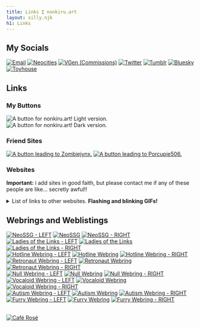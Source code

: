 ```yaml
---
title: Links ⁑ nonkiru.art
layout: silly.njk
h1: Links
---
```

<div class="flex">

<div class="linksbox">

## My Socials

<img src="/assets/website/chibi.png" alt="" style="max-width:100%">
<br>
<div class="socials"><a href="mailto:nonkiru@gmail.com" class="imgbutton"><img src="/assets/website/buttons/email.png" alt="Email"></a>
<a href="https://neocities.org/site/nonkiru" class="imgbutton"><img src="/assets/website/buttons/neocities.png" alt="Neocities"></a>
<a href="https://vgen.co/nonkiru" class="imgbutton"><img src="/assets/website/buttons/vgen.png" alt="VGen (Commissions)"></a>
<a href="https://twitter.com/nonkiru_" class="imgbutton"><img src="/assets/website/buttons/twitter.png" alt="Twitter"></a>
<a href="https://nonkiru.tumblr.com/" class="imgbutton"><img src="/assets/website/buttons/tumblr.png" alt="Tumblr"></a>
<a href="https://bsky.app/profile/nonkiru.art" class="imgbutton"><img src="/assets/website/buttons/bluesky.png" alt="Bluesky"></a>
<a href="https://toyhou.se/nonkiru" class="imgbutton"><img src="/assets/website/buttons/toyhouse.png" alt="Toyhouse"></a>
</div>

</div>

<div class="linksbox">

## Links
### My Buttons
<img src="/../assets/img/nonkiru_button_light.gif" alt="A button for nonkiru.art! Light version.">
<img src="/../assets/img/nonkiru_button_dark.gif" alt="A button for nonkiru.art! Dark version.">

### Friend Sites
<div class="imgbutton">
<a href="https://zombiejynx.neocities.org/"><img src="../assets/img/buttons/jynxbuttonANIMATED.gif" alt="A button leading to Zombiejynx."></a>
<a href="https://porcupie506.neocities.org/"><img src="../assets/img/buttons/porcupie.gif" alt="A button leading to Porcupie506."></a>
</div>

### Websites
**Important:** i add sites in good faith, but please contact me if any of these people are like... secretly awful!!
<details>
<summary>List of links to other websites. <b>Flashing and blinking GIFs!</b></summary>
<div class="imgbutton">
<a href="https://arunyi.art/"><img src="../assets/img/buttons/arunyi.gif" alt="A button leading to Arunyi." loading="lazy"></a>
<a href="https://cinni.net/"><img src="../assets/img/buttons/cinni.gif" alt="A button leading to Cinni's Dream Home." loading="lazy"></a>
<a href="https://allyratworld.com/"><img src="../assets/img/buttons/allyrat.png" alt="A button leading to AllyRat." loading="lazy"></a>
<a href="https://nine-moonbeams.neocities.org/"><img src="../assets/img/buttons/nine-moonbeams.gif" alt="A button leading to Nine-Moonbeams." loading="lazy"></a>
<a href="https://lazer-bunny.neocities.org/"><img src="../assets/img/buttons/lazer-bunny.gif" alt="A button leading to Lazer-Bunny." loading="lazy"></a>
<a href="https://theabsoluterealm.com/"><img src="../assets/img/buttons/arbutton.gif" alt="A button leading to The Absolute Realm." loading="lazy"></a>
<a href="https://xandra.cc/"><img src="../assets/img/buttons/alexandra.png" alt="A button leading to the Museum of Alexandra." loading="lazy"></a>
<a href="https://linwood.neocities.org/"><img src="../assets/img/buttons/linwoodbutton.png" alt="A button leading to Linwood." loading="lazy"></a>
<a href="https://cadence.moe/"><img src="../assets/img/buttons/cadence_now.png" alt="A button leading to Cadence Now." loading="lazy"></a>
<a href="https://le.alphamethyl.barr0w.net/~elysia"><img src="../assets/img/buttons/elysia.png" alt="A button leading to Elysia's Website." loading="lazy"></a>
<a href="https://comfort.neocities.org/"><img src="../assets/img/buttons/comfort-pixel.gif" alt="A button leading to Comfort." loading="lazy"></a>
<a href="https://mysweetpiano.neocities.org/"><img src="../assets/img/buttons/mysweetpiano.gif" alt="A button leading to My Sweet Piano." loading="lazy"></a>
<a href="https://adilene.net/"><img src="../assets/img/buttons/adilene.png" alt="A button leading to Adilene." loading="lazy"></a>
<a href="https://the-rusty.zone/home"><img src="../assets/img/buttons/rustyzone.gif" alt="A button leading to The Rusty Zone." loading="lazy"></a>
<a href="https://portfiend.quest/"><img src="../assets/img/buttons/portfiend.png" alt="A button leading to PORTFIEND." loading="lazy"></a>
<a href="https://loves1ck.neocities.org/"><img src="../assets/img/buttons/lovesick.png" alt="A button leading to loves1ck." loading="lazy"></a>
<a href="https://sugarblush.neocities.org/"><img src="../assets/img/buttons/sugarblush-button.png" alt="A button leading to SugarBlush." loading="lazy"></a>
<a href="https://www.bikobatanari.art"><img src="../assets/img/buttons/bikobatanari.gif" alt="A button leading to bikobatanari." loading="lazy"></a>
<a href="https://bloodtypeoh.neocities.org"><img src="../assets/img/buttons/bloodtypeoh_butt.gif" alt="A button leading to bloodtypeoh." loading="lazy"></a>
<a href="https://swirl.neocities.org/"><img src="../assets/img/buttons/swirlbutton.gif" alt="A button leading to swirl." loading="lazy"></a>
<a href="https://cloverbell.neocities.org/"><img src="../assets/img/buttons/cloverbell.gif" alt="A button leading to cloverbell." loading="lazy"></a>
<a href="https://jasm1nii.xyz/"><img src="../assets/img/buttons/jasmines-journal.png" alt="A button leading to jasmine's journal." loading="lazy"></a>
<a href="https://wappydog.neocities.org/"><img src="../assets/img/buttons/wappy.gif" alt="A button leading to wappydog." loading="lazy"></a>
<a href="https://whiona.me/"><img src="../assets/img/buttons/whiona_button.png" alt="A button leading to whiona." loading="lazy"></a>
<a href="https://virtualobserver.moe/"><img src="../assets/img/buttons/virtualobserver.png" alt="A button leading to virtualobserver." loading="lazy"></a>
<a href="https://jeith.neocities.org/"><img src="../assets/img/buttons/jeith.jpg" alt="A button leading to jeith." loading="lazy"></a>
<a href="https://kikapi.neocities.org/"><img src="../assets/img/buttons/kikapi.gif" alt="A button leading to kikapi." loading="lazy"></a>
<a href="https://fatgrrlz.neocities.org/"><img src="../assets/img/buttons/fatgrlz.gif" alt="A button leading to fatgrlz." loading="lazy"></a>
<a href="https://prismatic-realm.net/"><img src="../assets/img/buttons/prismatic-realm.gif" alt="A button leading to Prismatic-Realm." loading="lazy"></a>
<a href="https://lostletters.neocities.org/"><img src="../assets/img/buttons/LostLetters88x31.gif" alt="A button leading to Lost Letters." loading="lazy"></a>
<a href="https://taffy.neocities.org/"><img src="../assets/img/buttons/taffybutton2023.gif" alt="A button leading to Taffy." loading="lazy"></a>
<a href="https://snewberry.neocities.org/"><img src="../assets/img/buttons/snewbutton.gif" alt="A button leading to Snewberry." loading="lazy"></a>
<a href="https://frills.dev/"><img src="../assets/img/buttons/frills.png" alt="A button leading to Frills." loading="lazy"></a>
</div>
</details>

</div>

<div class="linksbox">

## Webrings and Weblistings

<a href="https://whiona.me/" class="imgbutton"><img src="/assets/website/webrings/webring_left.png" alt="NeoSSG - LEFT"></a>
<a href="https://neossg.neocities.org/" class="imgbutton"><img src="/assets/website/webrings/neossg.png" alt="NeoSSG"></a>
<a href="https://lime360.neocities.org/" class="imgbutton"><img src="/assets/website/webrings/webring_right.png" alt="NeoSSG - RIGHT"></a>
<a href="https://webri.ng/webring/ladiesofthelinks/previous?via=https://nonkiru.art/" class="imgbutton"><img src="/assets/website/webrings/webring_left.png" alt="Ladies of the Links - LEFT"></a>
<a href="https://webri.ng/webring/ladiesofthelinks/random?via=https://nonkiru.art/" class="imgbutton"><img src="/assets/website/webrings/ladies.png" alt="Ladies of the Links"></a>
<a href="https://webri.ng/webring/ladiesofthelinks/next?via=https://nonkiru.art/" class="imgbutton"><img src="/assets/website/webrings/webring_right.png" alt="Ladies of the Links - RIGHT"></a>
<br>
<a href="https://hotlinewebring.club/nonkiru/previous" class="imgbutton"><img src="/assets/website/webrings/webring_left.png" alt="Hotline Webring - LEFT"></a>
<a href="https://hotlinewebring.club/" class="imgbutton"><img src="/assets/website/webrings/hotline.png" alt="Hotline Webring"></a>
<a href="https://hotlinewebring.club/nonkiru/next" class="imgbutton"><img src="/assets/website/webrings/webring_right.png" alt="Hotline Webring - RIGHT"></a>
<a href="https://webring.dinhe.net/prev/https://nonkiru.art" class="imgbutton"><img src="/assets/website/webrings/webring_left.png" alt="Retronaut Webring - LEFT"></a>
<a href="https://webring.dinhe.net/" class="imgbutton"><img src="/assets/website/webrings/retronaut.png" alt="Retronaut Webring"></a>
<a href="https://webring.dinhe.net/next/https://nonkiru.art" class="imgbutton"><img src="/assets/website/webrings/webring_right.png" alt="Retronaut Webring - RIGHT"></a>
<br>
<a href="https://kigurumi.neocities.org/" class="imgbutton"><img src="/assets/website/webrings/webring_left.png" alt="Null Webring - LEFT"></a>
<a href="https://nuthead.neocities.org/ring/" class="imgbutton"><img src="/assets/website/webrings/null.png" alt="Null Webring"></a>
<a href="https://were.monster/" class="imgbutton"><img src="/assets/website/webrings/webring_right.png" alt="Null Webring - RIGHT"></a>
<a href="https://milestailsprower.neocities.org/" class="imgbutton"><img src="/assets/website/webrings/webring_left.png" alt="Vocaloid Webring - LEFT"></a>
<a href="https://webring.adilene.net/" class="imgbutton"><img src="/assets/website/webrings/vocaloid.png" alt="Vocaloid Webring"></a>
<a href="https://entomology.neocities.org/" class="imgbutton"><img src="/assets/website/webrings/webring_right.png" alt="Vocaloid Webring - RIGHT"></a>
<br>
<a href="https://retrovampz.neocities.org/" class="imgbutton"><img src="/assets/website/webrings/webring_left.png" alt="Autism Webring - LEFT"></a>
<a href="https://macaque.moe/autiring/" class="imgbutton"><img src="/assets/website/webrings/autism.png" alt="Autism Webring"></a>
<a href="https://martin-is-a-real-person.neocities.org/" class="imgbutton"><img src="/assets/website/webrings/webring_right.png" alt="Autism Webring - RIGHT"></a>
<a href="https://cyberponiez.neocities.org/" class="imgbutton"><img src="/assets/website/webrings/webring_left.png" alt="Furry Webring - LEFT"></a>
<a href="https://furryring.neocities.org/" class="imgbutton"><img src="/assets/website/webrings/furry.png" alt="Furry Webring"></a>
<a href="https://gaycomputerdog.neocities.org/" class="imgbutton"><img src="/assets/website/webrings/webring_right.png" alt="Furry Webring - RIGHT"></a>

<br>
<a href="https://allyratworld.com/cafe/rose" class="imgbutton"><img src="/assets/website/webrings/caferose.png" alt="Café Rosé"></a>

</div>

</div>